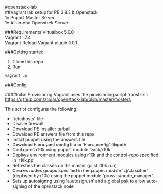 #openstack-lab  
##Vagrant lab setup for PE 3.8.2 & Openstack  
1x Puppet Master Server  
1x All-in-one Openstack Server   

###Requirements
Virtualbox 5.0.0  
Vagrant 1.7.4  
Vagrant-Reload Vagrant plugin 0.0.1  


###Getting started  
1. Clone this repo  
2. Run:   
```  
vagrant up  

```



###Config

####Initial Provisioning
Vagrant uses the provisioning script 'roosters':  
https://github.com/zoojar/openstack-lab/blob/master/roosters  
  

This script configures the following:
- '/etc/hosts' file
- Disable firewall
- Download PE installer tarball
- Download PE answers file from this repo
- Install puppet using the answers file
- Download hiera.yaml config file to 'hiera_config' filepath
- Configures r10k using puppet module 'zack/r10k'
- Deploys environment modules using r10k and the control-repo specified in 'r10k.pp'
- Refreshes the classes on the master (post r10k run)
- Creates nodes groups specified in the puppet module 'zj/classifier' (deployed by r10k) using the puppet module 'prosvcs/node_manager'
- Sets up autosigning using 'auutosign.sh' and a global psk to allow auto-signing of the openstack node




